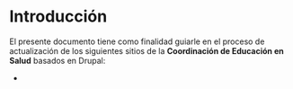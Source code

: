# Introducción

El presente documento tiene como finalidad guiarle en el proceso de actualización de los siguientes sitios de la **Coordinación de Educación en Salud** basados en Drupal:

- [Revista]: http://revistaenfermeria.imss.gob.mx	".ddslsdl"

  